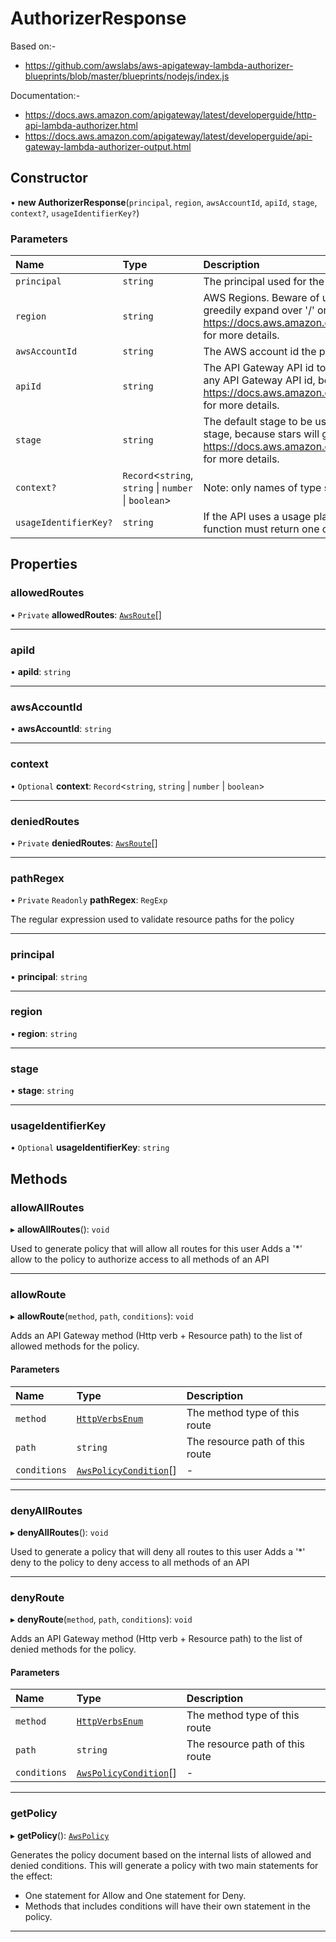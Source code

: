 # AuthorizerResponse

Based on:-

- <https://github.com/awslabs/aws-apigateway-lambda-authorizer-blueprints/blob/master/blueprints/nodejs/index.js>

Documentation:-

- <https://docs.aws.amazon.com/apigateway/latest/developerguide/http-api-lambda-authorizer.html>
- <https://docs.aws.amazon.com/apigateway/latest/developerguide/api-gateway-lambda-authorizer-output.html>

## Constructor

• **new AuthorizerResponse**(`principal`, `region`, `awsAccountId`, `apiId`, `stage`, `context?`, `usageIdentifierKey?`)

### Parameters

| Name | Type | Description |
| :------ | :------ | :------ |
| `principal` | `string` | The principal used for the policy, this should be a unique identifier for the end user |
| `region` | `string` | AWS Regions. Beware of using '*' since it will not simply mean any region, because stars will greedily expand over '/' or other separators. See <https://docs.aws.amazon.com/IAM/latest/UserGuide/reference_policies_elements_resource.html> for more details. |
| `awsAccountId` | `string` | The AWS account id the policy will be generated for. This is used to create the method ARNs. |
| `apiId` | `string` | The API Gateway API id to be used in the policy. Beware of using '*' since it will not simply mean any API Gateway API id, because stars will greedily expand over '/' or other separators. See <https://docs.aws.amazon.com/IAM/latest/UserGuide/reference_policies_elements_resource.html> for more details. |
| `stage` | `string` | The default stage to be used in the policy. Beware of using '*' since it will not simply mean any stage, because stars will greedily expand over '/' or other separators. See <https://docs.aws.amazon.com/IAM/latest/UserGuide/reference_policies_elements_resource.html> for more details. |
| `context?` | `Record`<`string`, `string` \| `number` \| `boolean`\> | Note: only names of type string and values of type int, string or boolean are supported |
| `usageIdentifierKey?` | `string` | If the API uses a usage plan (the apiKeySource is set to `AUTHORIZER`), the Lambda authorizer function must return one of the usage plan's API keys as the usageIdentifierKey property value. |

## Properties

### allowedRoutes

• `Private` **allowedRoutes**: [`AwsRoute`](../modules.md#awsroute)[]
___

### apiId

• **apiId**: `string`
___

### awsAccountId

• **awsAccountId**: `string`
___

### context

• `Optional` **context**: `Record`<`string`, `string` \| `number` \| `boolean`\>
___

### deniedRoutes

• `Private` **deniedRoutes**: [`AwsRoute`](../modules.md#awsroute)[]
___

### pathRegex

• `Private` `Readonly` **pathRegex**: `RegExp`

The regular expression used to validate resource paths for the policy
___

### principal

• **principal**: `string`
___

### region

• **region**: `string`
___

### stage

• **stage**: `string`
___

### usageIdentifierKey

• `Optional` **usageIdentifierKey**: `string`

## Methods

### allowAllRoutes

▸ **allowAllRoutes**(): `void`

Used to generate policy that will allow all routes for this user
Adds a '*' allow to the policy to authorize access to all methods of an API
___

### allowRoute

▸ **allowRoute**(`method`, `path`, `conditions`): `void`

Adds an API Gateway method (Http verb + Resource path) to the list of allowed methods for the policy.

#### Parameters

| Name | Type | Description |
| :------ | :------ | :------ |
| `method` | [`HttpVerbsEnum`](../enums/HttpVerbsEnum.md) | The method type of this route |
| `path` | `string` | The resource path of this route |
| `conditions` | [`AwsPolicyCondition`](../modules.md#awspolicycondition)[] | - |
___

### denyAllRoutes

▸ **denyAllRoutes**(): `void`

Used to generate a policy that will deny all routes to this user
Adds a '*' deny to the policy to deny access to all methods of an API
___

### denyRoute

▸ **denyRoute**(`method`, `path`, `conditions`): `void`

Adds an API Gateway method (Http verb + Resource path) to the list of denied methods for the policy.

#### Parameters

| Name | Type | Description |
| :------ | :------ | :------ |
| `method` | [`HttpVerbsEnum`](../enums/HttpVerbsEnum.md) | The method type of this route |
| `path` | `string` | The resource path of this route |
| `conditions` | [`AwsPolicyCondition`](../modules.md#awspolicycondition)[] | - |
___

### getPolicy

▸ **getPolicy**(): [`AwsPolicy`](../modules.md#awspolicy)

Generates the policy document based on the internal lists of allowed and denied conditions.
This will generate a policy with two main statements for the effect:

- One statement for Allow and One statement for Deny.
- Methods that includes conditions will have their own statement in the policy.

___
